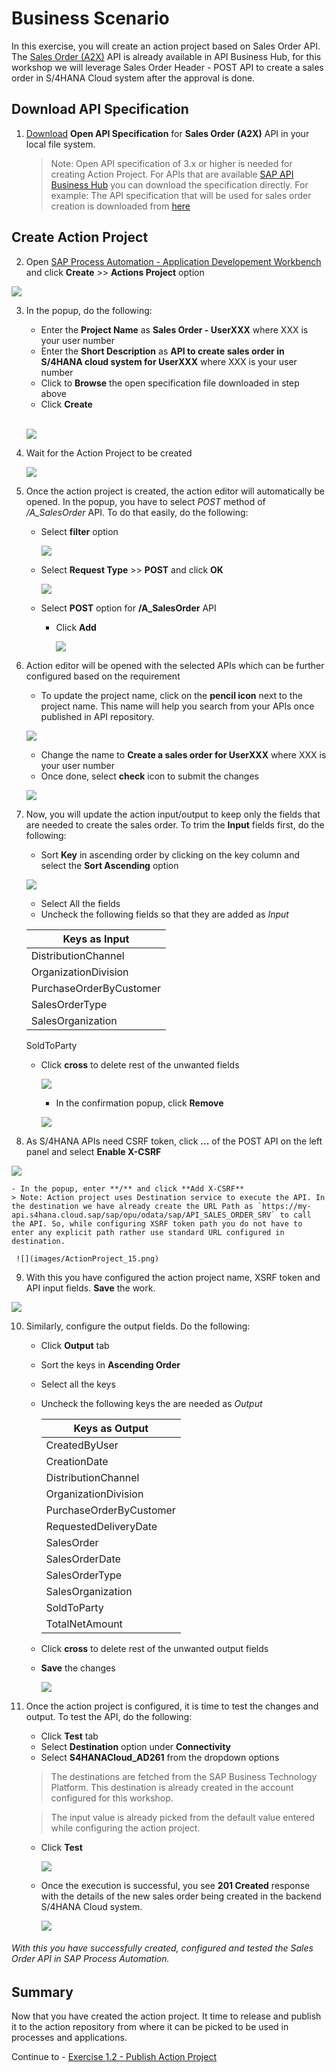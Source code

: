 # Business Scenario

In this exercise, you will create an action project based on Sales Order API. The [Sales Order (A2X)](https://api.sap.com/api/API_SALES_ORDER_SRV/resource) API is already available in API Business Hub, for this workshop we will leverage Sales Order Header - POST API to create a sales order in S/4HANA Cloud system after the approval is done.


## Download API Specification

1.	[Download](files/API_SALES_ORDER_SRV.json) **Open API Specification** for **Sales Order (A2X)** API in your local file system.

    > Note: Open API specification of 3.x or higher is needed for creating Action Project. For APIs that are available [SAP API Business Hub](https://api.sap.com) you can download the specification directly. For example: The API specification that will be used for sales order creation is  downloaded from [here](https://api.sap.com/api/API_SALES_ORDER_SRV/overview)


## Create Action Project

2.	Open [SAP Process Automation - Application Developement Workbench](https://ad261-8v1n91fq-applicationdevelopment.lcnc.cfapps.us10.hana.ondemand.com/lobby) and click **Create** >> **Actions Project** option

   ![](images/ActionProject_02.png)

3. In the popup, do the following:
    - Enter the **Project Name** as **Sales Order - UserXXX** where XXX is your user number
    - Enter the **Short Description** as **API to create sales order in S/4HANA cloud system for UserXXX** where XXX is your user number
    - Click to **Browse** the open specification file downloaded in step above
    - Click **Create**

    <br>

    ![](images/ActionProject_03.png)

4. Wait for the Action Project to be created

   ![](images/ActionProject_04.png)


5. Once the action project is created, the action editor will automatically be opened. In the popup, you have to select *POST* method of */A_SalesOrder* API. To do that easily, do the following:
    - Select **filter** option

        ![](images/ActionProject_05.png)

    - Select **Request Type** >> **POST** and click **OK**

      ![](images/ActionProject_06.png)

    - Select **POST** option for **/A_SalesOrder** API
      - Click **Add**

        ![](images/ActionProject_07.png)

6. Action editor will be opened with the selected APIs which can be further configured based on the requirement
    - To update the project name, click on the **pencil icon** next to the project name. This name will help you search from your APIs once published in API repository.

    ![](images/ActionProject_08.png)

    - Change the name to **Create a sales order for UserXXX** where XXX is your user number
    - Once done, select **check** icon to submit the changes

    ![](images/ActionProject_09.png)

7. Now, you will update the action input/output to keep only the fields that are needed to create the sales order. To trim the  **Input** fields first, do the following:
    - Sort **Key** in ascending order by clicking on the key column and select the **Sort Ascending** option

    ![](images/ActionProject_10.png)

    - Select All the fields
    - Uncheck the following fields so that they are added as *Input*

    |Keys as Input|
    |-|
    DistributionChannel |
    OrganizationDivision |
    PurchaseOrderByCustomer |
    SalesOrderType |
    SalesOrganization |
    SoldToParty

    - Click **cross** to delete rest of the unwanted fields

      ![](images/ActionProject_12.png)

        - In the confirmation popup, click **Remove**

        ![](images/ActionProject_13.png)

8. As S/4HANA APIs need CSRF token, click **...** of the POST API on the left panel and select **Enable X-CSRF**

  ![](images/ActionProject_14.png)

    - In the popup, enter **/** and click **Add X-CSRF**
    > Note: Action project uses Destination service to execute the API. In the destination we have already create the URL Path as `https://my-api.s4hana.cloud.sap/sap/opu/odata/sap/API_SALES_ORDER_SRV` to call the API. So, while configuring XSRF token path you do not have to enter any explicit path rather use standard URL configured in destination.

     ![](images/ActionProject_15.png)

9. With this you have configured the action project name, XSRF token and API input fields. **Save** the work.

  ![](images/ActionProject_16.png)

10. Similarly, configure the output fields. Do the following:
    - Click **Output** tab
    - Sort the keys in **Ascending Order**
    - Select all the keys
    - Uncheck the following keys the are needed as *Output*

      |Keys as Output|
      |-|
      CreatedByUser |
      CreationDate |
      DistributionChannel |
      OrganizationDivision |
      PurchaseOrderByCustomer |
      RequestedDeliveryDate |
      SalesOrder |
      SalesOrderDate |
      SalesOrderType |
      SalesOrganization |
      SoldToParty |
      TotalNetAmount |

    - Click **cross** to delete rest of the unwanted output fields
    - **Save** the changes

      ![](images/ActionProject_17.png)

11. Once the action project is configured, it is time to test the changes and output. To test the API, do the following:

    - Click **Test** tab
    - Select **Destination** option under **Connectivity**
    - Select **S4HANACloud_AD261** from the dropdown options
    > The destinations are fetched from the SAP Business Technology Platform. This destination is already created in the account configured for this workshop.

      > The input value is already picked from the default value entered while configuring the action project.

    - Click **Test**

      ![](images/ActionProject_18.png)

    - Once the execution is successful, you see **201 Created** response with the details of the new sales order being created in the backend S/4HANA Cloud system.

      ![](images/ActionProject_19.png)



###### With this you have successfully created, configured and tested the Sales Order API in SAP Process Automation.

## Summary

Now that you have created the action project. It time to release and publish it to the action repository from where it can be picked to be used in processes and applications.

Continue to - [Exercise 1.2 - Publish Action Project](../2_PublishActionProject/README.md)
